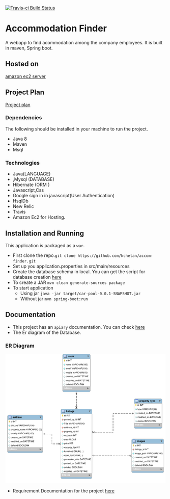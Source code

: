 [![Travis-ci Build Status](https://travis-ci.org/kchetan/accom-finder.svg?branch=master)](https://travis-ci.org/kchetan/accom-finder)
# Accommodation Finder
A webapp to find acommodation among the company employees. It is built in maven, Spring boot.

## Hosted on
 [amazon ec2 server](http://ec2-52-43-52-91.us-west-2.compute.amazonaws.com/accomfinder/)

## Project Plan
  [Project plan](https://docs.google.com/a/practo.com/spreadsheets/d/1-AENyGqzP8uD_YZSTLBkqmftwDEM1vkPPhKkhF_Bm0I/edit?usp=sharing)
  
### Dependencies
The following should be installed in your machine to run the project.
* Java 8
* Maven
* Msql

### Technologies
* Java(LANGUAGE)
* ,Mysql (DATABASE)
* Hibernate (ORM )
* Javascript,Css
* Google sign in in javascript(User Authentication)
* HsqlDb
* New Relic
* Travis 
* Amazon Ec2 for Hosting.

## Installation and Running
This application is packaged as a `war`.
* First clone the repo.`git clone https://github.com/kchetan/accom-finder.git`
* Set up you application.properties in src/main/resources
* Create the database schema in local. You can get the script for database creation [here](https://github.com/kchetan/accom-finder/blob/master/documentation_files/script.sql)
*  To create a JAR
	`mvn clean generate-sources package`
* To start application
	- Using jar  `java -jar target/car-pool-0.0.1-SNAPSHOT.jar`
	- Without jar `mvn spring-boot:run`
	
## Documentation

* This project has an `apiary` documentation. You can check [here](http://docs.accommodationfinder.apiary.io)
* The Er diagram of the Database.

### ER Diagram
![ER Diagram](https://raw.githubusercontent.com/kchetan/accom-finder/master/documentation_files/accommodation_erdiagram.png)

* Requirement Documentation for the project [here](https://github.com/kchetan/accom-finder/blob/master/documentation_files/document.pages)

